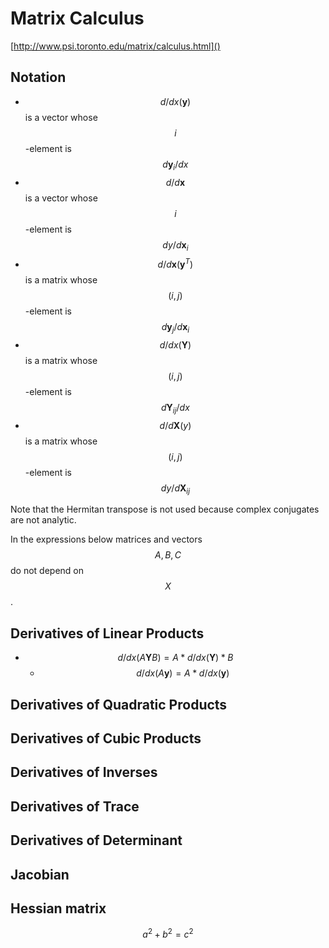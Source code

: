 # Matrix Calculus

[http://www.psi.toronto.edu/matrix/calculus.html]()

## Notation

  * $$d/dx(\mathbf{y})$$ is a vector whose $$i$$-element is $$d\mathbf{y}_i/dx$$
  * $$d/d\mathbf{x}$$ is a vector whose $$i$$-element is $$dy/d\mathbf{x}_i$$
  * $$d/d\mathbf{x}(\mathbf{y}^T)$$ is a matrix whose $$(i,j)$$-element is $$d\mathbf{y}_j/d\mathbf{x}_i$$
  * $$d/dx(\mathbf{Y})$$ is a matrix whose $$(i,j)$$-element is $$d\mathbf{Y}_{ij}/dx$$
  * $$d/d\mathbf{X}(y)$$ is a matrix whose $$(i,j)$$-element is $$dy/d\mathbf{X}_{ij}$$

Note that the Hermitan transpose is not used because complex conjugates are not analytic.

In the expressions below matrices and vectors $$A,B,C$$ do not depend on $$X$$.

## Derivatives of Linear Products

  * $$d/dx(A\mathbf{Y}B) = A*d/dx(\mathbf{Y}) * B$$
    * $$d/dx(A\mathbf{y}) = A*d/dx(\mathbf{y})$$

## Derivatives of Quadratic Products

## Derivatives of Cubic Products

## Derivatives of Inverses

## Derivatives of Trace

## Derivatives of Determinant

## Jacobian

## Hessian matrix

$$
a^2+b^2=c^2
$$
